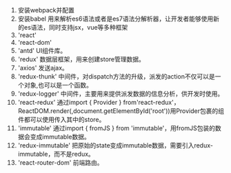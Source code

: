 1. 安装webpack并配置
2. 安装babel 用来解析es6语法或者是es7语法分解析器，让开发者能够使用新的es语法，同时支持jsx，vue等多种框架
3. 'react'
4. 'react-dom'
5. 'antd'  UI组件库。
6. 'redux' 数据层框架，用来创建store管理数据。
7. 'axios' 发送ajax。
8. 'redux-thunk' 中间件，对dispatch方法的升级，派发的action不仅可以是一个对象,也可以是一个函数。
9. 'redux-logger' 中间件，主要用来提供派发数据的信息分析，供开发时使用。
10. 'react-redux' 
通过import { Provider } from'react-redux'， ReactDOM.render(<Provider store={store}><App /></Provider>,document.getElementById('root'))用Provider包裹的组件都可以使用传入其中的store。
11. 'immutable' 通过import { fromJS } from 'immutable'，用fromJS包装的数据会变成immutable数据。
12. 'redux-immutable' 把原始的state变成immutable数据，需要引入redux-immutable，而不是redux。
13. 'react-router-dom' 前端路由。